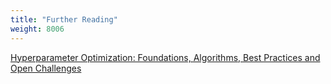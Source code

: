 ```yaml
---
title: "Further Reading"
weight: 8006
---
```


<!--more-->

[Hyperparameter Optimization: Foundations, Algorithms, Best Practices and Open Challenges](https://wires.onlinelibrary.wiley.com/doi/full/10.1002/widm.1484)
